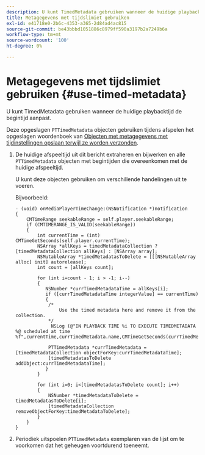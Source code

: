 ```yaml
---
description: U kunt TimedMetadata gebruiken wanneer de huidige playbacktijd de begintijd aanpast.
title: Metagegevens met tijdslimiet gebruiken
exl-id: e41718e0-2b6c-4353-a365-2d84ad4ac815
source-git-commit: be43bbbd1051886c8979ff590a3197b2a7249b6a
workflow-type: tm+mt
source-wordcount: '100'
ht-degree: 0%

---
```


# Metagegevens met tijdslimiet gebruiken {#use-timed-metadata}

U kunt TimedMetadata gebruiken wanneer de huidige playbacktijd de begintijd aanpast.

Deze opgeslagen `PTTimedMetadata` objecten gebruiken tijdens afspelen het opgeslagen woordenboek van [Objecten met metagegevens met tijdinstellingen opslaan terwijl ze worden verzonden](../../../tvsdk-3x-ios-prog/ios-3x-advertising/ios-3x-custom-tags-configure/ios-3x-timed-metadata-store.md).

1. De huidige afspeeltijd uit dit bericht extraheren en bijwerken en alle `PTTimedMetadata` objecten met begintijden die overeenkomen met de huidige afspeeltijd.

   U kunt deze objecten gebruiken om verschillende handelingen uit te voeren.

   Bijvoorbeeld:

   ```
   - (void) onMediaPlayerTimeChange:(NSNotification *)notification 
   { 
       CMTimeRange seekableRange = self.player.seekableRange; 
       if (CMTIMERANGE_IS_VALID(seekableRange)) 
       { 
           int currentTime = (int) CMTimeGetSeconds(self.player.currentTime); 
           NSArray *allKeys = timedMetadataCollection ? [timedMetadataCollection allKeys] : [NSArray array]; 
           NSMutableArray *timedMetadatasToDelete = [[[NSMutableArray alloc] init] autorelease]; 
           int count = [allKeys count]; 
   
           for (int i=count - 1; i > -1; i--) 
           { 
              NSNumber *currTimedMetadataTime = allKeys[i]; 
              if ([currTimedMetadataTime integerValue] == currentTime) 
              { 
               /* 
                   Use the timed metadata here and remove it from the collection. 
               */ 
                NSLog (@"IN PLAYBACK TIME %i TO EXECUTE TIMEDMETADATA %@ scheduled at time %f",currentTime,currTimedMetadata.name,CMTimeGetSeconds(currTimedMetadata.time)); 
   
               PTTimedMetadata *currTimedMetadata = [timedMetadataCollection objectForKey:currTimedMetadataTime]; 
               [timedMetadatasToDelete addObject:currTimedMetadataTime]; 
              } 
           } 
   
           for (int i=0; i<[timedMetadatasToDelete count]; i++) 
           { 
               NSNumber *timedMetadataToDelete = timedMetadatasToDelete[i]; 
               [timedMetadataCollection removeObjectForKey:timedMetadataToDelete]; 
           } 
       } 
   }
   ```

1. Periodiek uitspoelen `PTTimedMetadata` exemplaren van de lijst om te voorkomen dat het geheugen voortdurend toeneemt.
